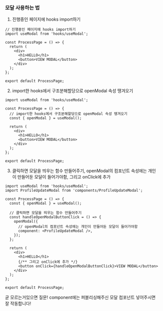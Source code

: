 ### 모달 사용하는 법

1. 진행중인 페이지에 hooks import하기

```tsx
// 진행중인 페이지에 hooks import하기
import useModal from 'hooks/useModal';

const ProcessPage = () => {
  return (
    <div>
      <h1>HELLO</h1>
      <button>VIEW MODAL</button>
    </div>
  );
};

export default ProcessPage;
```

2. import한 hooks에서 구조분해할당으로 openModal 속성 땡겨오기

```tsx
import useModal from 'hooks/useModal';

const ProcessPage = () => {
  // import한 hooks에서 구조분해할당으로 openModal 속성 땡겨오기
  const { openModal } = useModal();

  return (
    <div>
      <h1>HELLO</h1>
      <button>VIEW MODAL</button>
    </div>
  );
};

export default ProcessPage;
```

3. 클릭하면 모달을 띄우는 함수 만들어주기, openModal의 컴포넌트 속성에는 개인이 만들어둔 모달이 들어가야함, 그리고 onClick에 추가

```tsx
import useModal from 'hooks/useModal';
import ProfileUpdateModal from 'components/ProfileUpdateModal';

const ProcessPage = () => {
  const { openModal } = useModal();

  // 클릭하면 모달을 띄우는 함수 만들어주기
  const handleOpenModalButtonClick = () => {
    openModal({
      // openModal의 컴포넌트 속성에는 개인이 만들어둔 모달이 들어가야함
      component: <ProfileUpdateModal />,
    });
  };

  return (
    <div>
      <h1>HELLO</h1>
      {/** 그리고 onClick에 추가 */}
      <button onClick={handleOpenModalButtonClick}>VIEW MODAL</button>
    </div>
  );
};

export default ProcessPage;
```

굳 모르는거있으면 질문!
component에는 퍼블리싱해주신 모달 컴포넌트 넣어주시면 잘 작동합니다!
